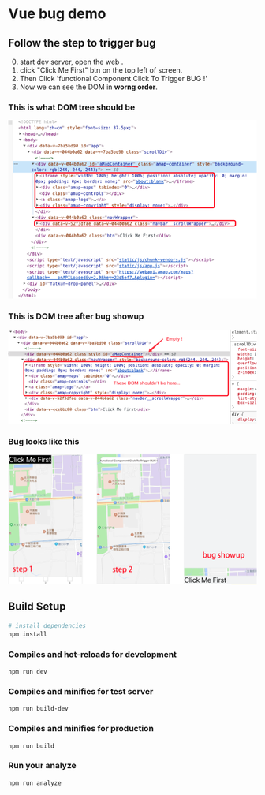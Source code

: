 # Vue bug demo

## Follow the step to trigger bug

0. start dev server, open the web .
1. click "Click Me First" btn on the top left of screen.
2. Then  Click 'functional Component Click To Trigger BUG !'
3. Now we can see the DOM in **worng order**.

### This is what DOM tree should be
![alt text](./articleImg/before.png)

### This is DOM tree after bug showup
![alt text](./articleImg/after.png)

### Bug looks like this
![alt text](./articleImg/lookslike.png)

## Build Setup

``` bash
# install dependencies
npm install
```

### Compiles and hot-reloads for development

```
npm run dev
```

### **Compiles and minifies for test server**

```
npm run build-dev
```

### Compiles and minifies for production

```
npm run build
```

### Run your analyze

```
npm run analyze
```

